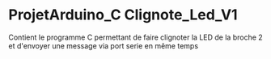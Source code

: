 # ProjetArduino_C Clignote_Led_V1

Contient le programme C permettant de faire clignoter la LED de la broche 2 et d'envoyer une message
via port serie en même temps